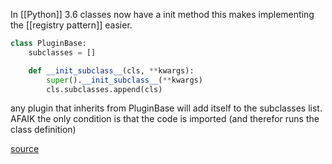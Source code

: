 In [[Python]] 3.6 classes now have a init method
this makes implementing the [[registry pattern]] easier.

```python
class PluginBase:
    subclasses = []

    def __init_subclass__(cls, **kwargs):
        super().__init_subclass__(**kwargs)
        cls.subclasses.append(cls)
```
any plugin that inherits from PluginBase will add itself to the subclasses list. 
AFAIK the only condition is that the code is imported (and therefor runs the class definition)

[source](https://stackoverflow.com/questions/5189232/how-to-auto-register-a-class-when-its-defined/50099920#50099920)